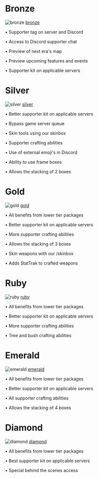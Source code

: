 # Bronze
![bronze](/donation_packages/bronze.webp)
[bronze](https://store.rustfactions.io/package/4745492)

• Supporter tag on server and Discord

• Access to Discord supporter chat

• Preview of next era's map

• Preview upcoming features and events

• Supporter kit on applicable servers

# Silver
![silver](/donation_packages/silver.webp)
[silver](https://store.rustfactions.io/package/4737001)

• Better supporter kit on applicable servers

• Bypass game server queue

• Skin tools using our skinbox

• Supporter crafting abilities

• Use of external emoji's in Discord

• Ability to use frame boxes

• Allows the stacking of 2 boxes

# Gold
![gold](/donation_packages/gold.webp)
[gold](https://store.rustfactions.io/package/4745486)

• All benefits from lower tier packages

• Better supporter kit on applicable servers

• More supporter crafting abilities

• Allows the stacking of 3 boxes

• Skin weapons with our /skinbox

• Adds StatTrak to crafted weapons

# Ruby
![ruby](/donation_packages/ruby.webp)
[ruby](https://store.rustfactions.io/package/4745497)

• All benefits from lower tier packages

• Better supporter kit on applicable servers

• More supporter crafting abilities

• Tree and bush crafting abilities

# Emerald
![emerald](/donation_packages/emerald.webp)
[emerald](https://store.rustfactions.io/package/4745494)

• All benefits from lower tier packages

• Better supporter kit on applicable servers

• All supporter crafting abilities

• Allows the stacking of 4 boxes

# Diamond
![diamond](/donation_packages/diamond.webp)
[diamond](https://store.rustfactions.io/package/4919717)

• All benefits from lower tier packages

• Best supporter kit on applicable servers

• Special behind the scenes access
